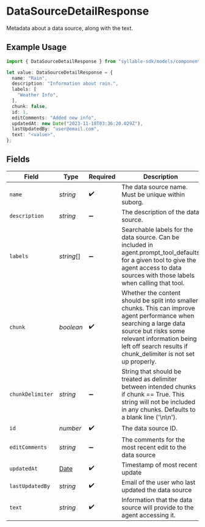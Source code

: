# DataSourceDetailResponse

Metadata about a data source, along with the text.

## Example Usage

```typescript
import { DataSourceDetailResponse } from "syllable-sdk/models/components";

let value: DataSourceDetailResponse = {
  name: "Rain",
  description: "Information about rain.",
  labels: [
    "Weather Info",
  ],
  chunk: false,
  id: 1,
  editComments: "Added new info",
  updatedAt: new Date("2023-11-18T03:36:20.029Z"),
  lastUpdatedBy: "user@email.com",
  text: "<value>",
};
```

## Fields

| Field                                                                                                                                                                                                                                       | Type                                                                                                                                                                                                                                        | Required                                                                                                                                                                                                                                    | Description                                                                                                                                                                                                                                 | Example                                                                                                                                                                                                                                     |
| ------------------------------------------------------------------------------------------------------------------------------------------------------------------------------------------------------------------------------------------- | ------------------------------------------------------------------------------------------------------------------------------------------------------------------------------------------------------------------------------------------- | ------------------------------------------------------------------------------------------------------------------------------------------------------------------------------------------------------------------------------------------- | ------------------------------------------------------------------------------------------------------------------------------------------------------------------------------------------------------------------------------------------- | ------------------------------------------------------------------------------------------------------------------------------------------------------------------------------------------------------------------------------------------- |
| `name`                                                                                                                                                                                                                                      | *string*                                                                                                                                                                                                                                    | :heavy_check_mark:                                                                                                                                                                                                                          | The data source name. Must be unique within suborg.                                                                                                                                                                                         | Rain                                                                                                                                                                                                                                        |
| `description`                                                                                                                                                                                                                               | *string*                                                                                                                                                                                                                                    | :heavy_minus_sign:                                                                                                                                                                                                                          | The description of the data source.                                                                                                                                                                                                         | Information about rain.                                                                                                                                                                                                                     |
| `labels`                                                                                                                                                                                                                                    | *string*[]                                                                                                                                                                                                                                  | :heavy_minus_sign:                                                                                                                                                                                                                          | Searchable labels for the data source. Can be included in agent.prompt_tool_defaults for a given tool to give the agent access to data sources with those labels when calling that tool.                                                    | [<br/>"Weather Info"<br/>]                                                                                                                                                                                                                  |
| `chunk`                                                                                                                                                                                                                                     | *boolean*                                                                                                                                                                                                                                   | :heavy_check_mark:                                                                                                                                                                                                                          | Whether the content should be split into smaller chunks. This can improve agent performance when searching a large data source but risks some relevant information being left off search results if chunk_delimiter is not set up properly. |                                                                                                                                                                                                                                             |
| `chunkDelimiter`                                                                                                                                                                                                                            | *string*                                                                                                                                                                                                                                    | :heavy_minus_sign:                                                                                                                                                                                                                          | String that should be treated as delimiter between intended chunks if chunk == True. This string will not be included in any chunks. Defaults to a blank line ('\n\n').                                                                     | <br/><br/>                                                                                                                                                                                                                                  |
| `id`                                                                                                                                                                                                                                        | *number*                                                                                                                                                                                                                                    | :heavy_check_mark:                                                                                                                                                                                                                          | The data source ID.                                                                                                                                                                                                                         | 1                                                                                                                                                                                                                                           |
| `editComments`                                                                                                                                                                                                                              | *string*                                                                                                                                                                                                                                    | :heavy_minus_sign:                                                                                                                                                                                                                          | The comments for the most recent edit to the data source                                                                                                                                                                                    | Added new info                                                                                                                                                                                                                              |
| `updatedAt`                                                                                                                                                                                                                                 | [Date](https://developer.mozilla.org/en-US/docs/Web/JavaScript/Reference/Global_Objects/Date)                                                                                                                                               | :heavy_check_mark:                                                                                                                                                                                                                          | Timestamp of most recent update                                                                                                                                                                                                             |                                                                                                                                                                                                                                             |
| `lastUpdatedBy`                                                                                                                                                                                                                             | *string*                                                                                                                                                                                                                                    | :heavy_check_mark:                                                                                                                                                                                                                          | Email of the user who last updated the data source                                                                                                                                                                                          | user@email.com                                                                                                                                                                                                                              |
| `text`                                                                                                                                                                                                                                      | *string*                                                                                                                                                                                                                                    | :heavy_check_mark:                                                                                                                                                                                                                          | Information that the data source will provide to the agent accessing it.                                                                                                                                                                    |                                                                                                                                                                                                                                             |